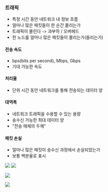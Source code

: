 ### 트래픽
- 특정 시간 동안 네트워크 내 정보 흐름
- 얼마나 많은 패킷들이 한 순간 몰리는가
- 트래픽이 몰린다 -> 과부하 / 오버헤드
- 한 노드를 얼마나 많은 패킷들이 몰리는가(들리는가)

#### 전송 속도
- bps(bits per second), Mbps, Gbps
- 기대 가능한 속도
#### 처리율
- 단위 시간 동안 네트워크를 통해 전송되는 데이터 양
#### 대역폭
- 네트워크 트래픽을 수용할 수 있는 용량
- 송수신 가능한 최대 데이터 양
- "전송 매체의 두께"
#### 패킷 손실
- 얼마나 많은 패킷이 송수신 과정에서 손실되었는가
- 보통 백분율로 표시


![](https://i.imgur.com/7thAExH.png)
![](https://i.imgur.com/0cpi5Wr.png)

![](https://i.imgur.com/ByhICw1.png)

![](https://i.imgur.com/in2fX55.png)
